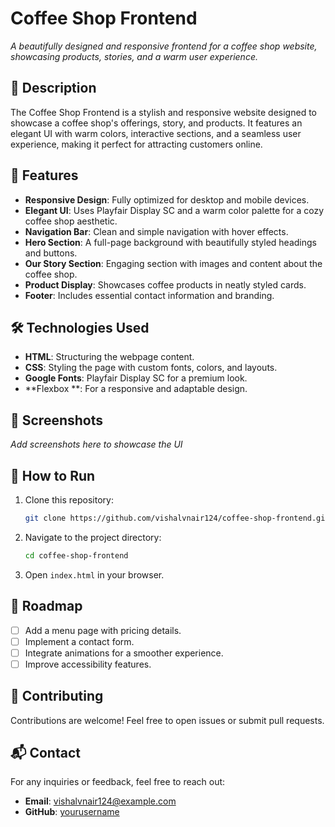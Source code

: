 # Coffee Shop Frontend

_A beautifully designed and responsive frontend for a coffee shop website, showcasing products, stories, and a warm user experience._

## 📖 Description

The Coffee Shop Frontend is a stylish and responsive website designed to showcase a coffee shop's offerings, story, and products. It features an elegant UI with warm colors, interactive sections, and a seamless user experience, making it perfect for attracting customers online.

## 🌟 Features

- **Responsive Design**: Fully optimized for desktop and mobile devices.
- **Elegant UI**: Uses Playfair Display SC and a warm color palette for a cozy coffee shop aesthetic.
- **Navigation Bar**: Clean and simple navigation with hover effects.
- **Hero Section**: A full-page background with beautifully styled headings and buttons.
- **Our Story Section**: Engaging section with images and content about the coffee shop.
- **Product Display**: Showcases coffee products in neatly styled cards.
- **Footer**: Includes essential contact information and branding.

## 🛠️ Technologies Used

- **HTML**: Structuring the webpage content.
- **CSS**: Styling the page with custom fonts, colors, and layouts.
- **Google Fonts**: Playfair Display SC for a premium look.
- **Flexbox **: For a responsive and adaptable design.

## 📸 Screenshots

_Add screenshots here to showcase the UI_

## 🚀 How to Run

1. Clone this repository:
   ```sh
   git clone https://github.com/vishalvnair124/coffee-shop-frontend.git
   ```
2. Navigate to the project directory:
   ```sh
   cd coffee-shop-frontend
   ```
3. Open `index.html` in your browser.

## 📌 Roadmap

- [ ] Add a menu page with pricing details.
- [ ] Implement a contact form.
- [ ] Integrate animations for a smoother experience.
- [ ] Improve accessibility features.

## 🤝 Contributing

Contributions are welcome! Feel free to open issues or submit pull requests.

## 📬 Contact

For any inquiries or feedback, feel free to reach out:

- **Email**: vishalvnair124@example.com
- **GitHub**: [yourusername](https://github.com/vishalvnair124)
